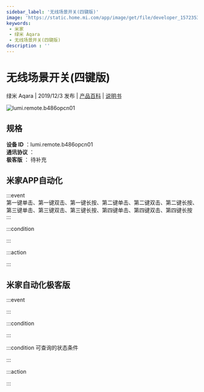 ```yaml
---
sidebar_label: '无线场景开关(四键版)'
image: 'https://static.home.mi.com/app/image/get/file/developer_1572353473d8qlbbn8.png'
keywords: 
 - 米家
 - 绿米 Aqara
 - 无线场景开关(四键版)
description : ''
---
```

# 无线场景开关(四键版)

绿米 Aqara | 2019/12/3 发布 | [产品百科](https://home.mi.com/webapp/content/baike/product/index.html?model=lumi.remote.b486opcn01/) | [说明书](https://home.mi.com/views/introduction.html?model=lumi.remote.b486opcn01&region=cn)

![lumi.remote.b486opcn01](https://static.home.mi.com/app/image/get/file/developer_1572353473d8qlbbn8.png)

## 规格  
> 
**设备 ID** ：lumi.remote.b486opcn01  
**通讯协议** ：  
**极客版**  ： 待补充 


## 米家APP自动化  

:::event  
第一键单击、第一键双击、第一键长按、第二键单击、第二键双击、第二键长按、第三键单击、第三键双击、第三键长按、第四键单击、第四键双击、第四键长按
:::

:::condition  

:::

:::action   

:::

## 米家自动化极客版  

:::event  

:::

:::condition  

:::

:::condition 可查询的状态条件  

:::

:::action  

:::

        
